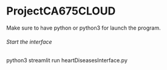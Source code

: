 # ProjectCA675CLOUD

Make sure to have python or python3 for launch the program.

###### Start the interface

python3 streamlit run heartDiseasesInterface.py
